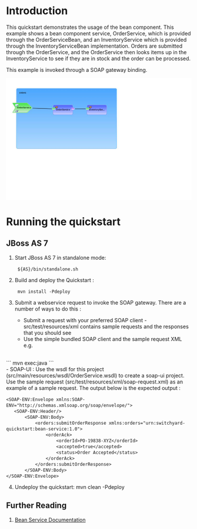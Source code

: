 Introduction
============
This quickstart demonstrates the usage of the bean component.   This example shows a bean component 
service, OrderService, which is provided through the OrderServiceBean, and an InventoryService which 
is provided through the InventoryServiceBean implementation.    Orders are submitted through the 
OrderService, and the OrderService then looks items up in the InventoryService to see if they are 
in stock and the order can be processed.

This example is invoked through a SOAP gateway binding.

![Bean Service Quickstart](https://github.com/jboss-switchyard/quickstarts/raw/master/bean-service/bean-service.jpg)

Running the quickstart
======================

JBoss AS 7
----------
1. Start JBoss AS 7 in standalone mode:

        ${AS}/bin/standalone.sh

2. Build and deploy the Quickstart : 

        mvn install -Pdeploy

3. Submit a webservice request to invoke the SOAP gateway.  There are a number of ways to do this :
      - Submit a request with your preferred SOAP client - src/test/resources/xml contains sample 
        requests and the responses that you should see
      - Use the simple bundled SOAP client and the sample request XML e.g.
<br/>
```
            mvn exec:java
```
<br/>
      - SOAP-UI : Use the wsdl for this project (src/main/resources/wsdl/OrderService.wsdl) to create 
        a soap-ui project.    Use the sample request (src/test/resources/xml/soap-request.xml) as an 
        example of a sample request.  The output below is the expected output :

```
<SOAP-ENV:Envelope xmlns:SOAP-ENV="http://schemas.xmlsoap.org/soap/envelope/">
   <SOAP-ENV:Header/>
       <SOAP-ENV:Body>
           <orders:submitOrderResponse xmlns:orders="urn:switchyard-quickstart:bean-service:1.0">
               <orderAck>
                   <orderId>PO-19838-XYZ</orderId>
                   <accepted>true</accepted>
                   <status>Order Accepted</status>
               </orderAck>
           </orders:submitOrderResponse>
       </SOAP-ENV:Body>
</SOAP-ENV:Envelope>
```

4. Undeploy the quickstart:
        mvn clean -Pdeploy

## Further Reading

1. [Bean Service Documentation](https://docs.jboss.org/author/display/SWITCHYARD/Bean)

